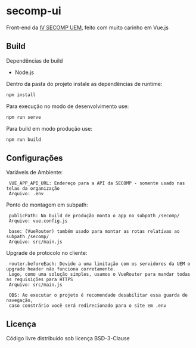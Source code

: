 # secomp-ui

Front-end da [IV SECOMP UEM](https://din.uem.br/secomp), feito com muito carinho em Vue.js 

## Build
Dependências de build
  - Node.js
  
Dentro da pasta do projeto instale as dependências de runtime:
````bash
npm install
````
Para execução no modo de desenvolvimento use:
````bash
npm run serve
````
Para build em modo produção use:
````bash
npm run build
````

## Configurações
Variáveis de Ambiente:
 ````
  VUE_APP_API_URL: Endereço para a API da SECOMP - somente usado nas telas da organização
  Arquivo: .env
 ````
Ponto de montagem em subpath:
 ````
  publicPath: No build de produção monta o app no subpath /secomp/
  Arquivo: vue.config.js
  
  base: (VueRouter) também usado para montar as rotas relativas ao subpath /secomp/
  Arquivo: src/main.js
````
Upgrade de protocolo no cliente:
 ````
  router.beforeEach: Devido a uma limitação com os servidores da UEM o upgrade header não funciona corretamente.
  Logo, como uma solução simples, usamos o VueRouter para mandar todas as requisições para HTTPS
  Arquivo: src/main.js
  
  OBS: Ao executar o projeto é recomendado desabilitar essa guarda de navegação, 
  caso constrário você será redirecionado para o site em .env
````

## Licença

Código livre distribuído sob licença BSD-3-Clause

